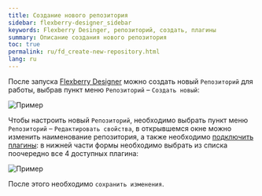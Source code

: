 ```yaml
---
title: Создание нового репозитория
sidebar: flexberry-designer_sidebar
keywords: Flexberry Desinger, репозиторий, создать, плагины
summary: Описание создания нового репозитория
toc: true
permalink: ru/fd_create-new-repository.html
lang: ru
---
```


После запуска [Flexberry Designer](fd_flexberry-designer.html) можно создать новый `Репозиторий` для работы, выбрав пункт меню `Репозиторий` – `Создать новый`:

![Пример](/images/pages/products/flexberry-designer/about/create-new-repository.png)

Чтобы настроить новый `Репозиторий`, необходимо выбрать пункт меню `Репозиторий` – `Редактировать свойства`, в открывшемся окне можно изменить наименование репозитория, а также необходимо [подключить плагины](fd_flexberry-plugins.html): в нижней части формы необходимо выбрать из списка поочередно все 4 доступных плагина:

![Пример](/images/pages/products/flexberry-designer/about/edit-repository-properties.png)

После этого необходимо `сохранить изменения`.

